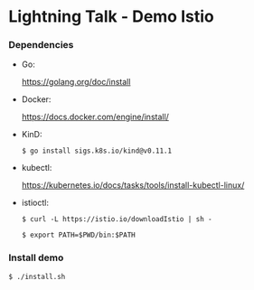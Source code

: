 # Lightning Talk - Demo Istio

### Dependencies

* Go:

    https://golang.org/doc/install

* Docker:

    https://docs.docker.com/engine/install/
* KinD:
    
    ``
    $ go install sigs.k8s.io/kind@v0.11.1
    ``
* kubectl:

    https://kubernetes.io/docs/tasks/tools/install-kubectl-linux/
* istioctl:

    ``
    $ curl -L https://istio.io/downloadIstio | sh -
    ``
    
    ``
    $ export PATH=$PWD/bin:$PATH
   ``


### Install demo

``
$ ./install.sh
``
